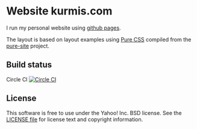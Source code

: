 Website kurmis.com
==================

I run my personal website using [github pages][ghp].

The layout is based on layout examples using [Pure CSS][pure] compiled from the [pure-site][] project.

[ghp]: https://pages.github.com/
[pure]: http://purecss.io/
[pure-site]: https://github.com/yahoo/pure-site

Build status
------------

Circle CI [![Circle CI](https://circleci.com/gh/oliworx/oliworx.github.com.svg?style=svg)](https://circleci.com/gh/oliworx/oliworx.github.com)

License
-------

This software is free to use under the Yahoo! Inc. BSD license.
See the [LICENSE file][] for license text and copyright information.

[LICENSE file]: https://github.com/yahoo/pure-site/blob/master/LICENSE.md
